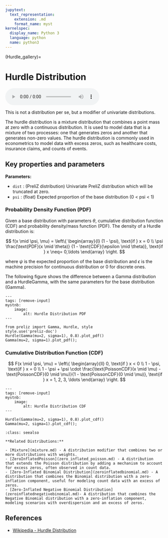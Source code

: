 ```yaml
---
jupytext:
  text_representation:
    extension: .md
    format_name: myst
kernelspec:
  display_name: Python 3
  language: python
  name: python3
---
```

(Hurdle_gallery)=
# Hurdle Distribution

<audio controls> <source src="../../_static/hurdle.mp3" type="audio/mpeg"> This browser cannot play the pronunciation audio file for this distribution. </audio>

This is not a distribution per se, but a modifier of univariate distributions.


The hurdle distribution is a mixture distribution that combines a point mass at zero with a continuous distribution. It is used to model data that is a mixture of two processes: one that generates zeros and another that generates non-zero values. The hurdle distribution is commonly used in econometrics to model data with excess zeros, such as healthcare costs, insurance claims, and counts of events.

## Key properties and parameters

**Parameters:**

- `dist` : (PreliZ distribution) Univariate PreliZ distribution which will be truncated at zero.
- `psi` : (float) Expected proportion of the base distribution (0 < psi < 1)

### Probability Density Function (PDF)

Given a base distribution with parameters $\theta$, cumulative distribution function (CDF) and probability density/mass function (PDF). The density of a Hurdle distribution is:

$$
f(x \mid \psi, \mu) =
    \left\{
        \begin{array}{l}
            (1 - \psi), \text{if } x = 0 \\
            \psi
            \frac{\text{PDF}(x \mid \theta)}
            {1 - \text{CDF}(\epsilon \mid \theta)}, \text{if } x \neq= 0,\ldots
        \end{array}
    \right.
$$

where $\psi$ is the expected proportion of the base distribution and $\epsilon$ is the machine precision for continuous distribution or 0 for discrete ones.

The following figure shows the difference between a Gamma distribution and a HurdleGamma, with the same parameters for the base distribution (Gamma).

```{code-cell}
---
tags: [remove-input]
mystnb:
    image:
        alt: Hurdle Distribution PDF
---

from preliz import Gamma, Hurdle, style
style.use('preliz-doc')
Hurdle(Gamma(mu=2, sigma=1), 0.8).plot_pdf()
Gamma(mu=2, sigma=1).plot_pdf();

```

### Cumulative Distribution Function (CDF)

$$
F(x \mid \psi, \mu) =
\left\{
    \begin{array}{ll}
        0, \text{if } x < 0 \\
        1 - \psi, \text{if } x = 0 \\
        1 - \psi + \psi \cdot \frac{\text{PoissonCDF}(x \mid \mu) - \text{PoissonCDF}(0 \mid \mu)}{1 - \text{PoissonCDF}(0 \mid \mu)}, \text{if } x = 1, 2, 3, \ldots
    \end{array}
\right.
$$



```{code-cell}
---
tags: [remove-input]
mystnb:
    image:
        alt: Hurdle Distribution CDF
---

Hurdle(Gamma(mu=2, sigma=1), 0.8).plot_cdf()
Gamma(mu=2, sigma=1).plot_cdf();
```

```{seealso}
:class: seealso

**Related Distributions:**

- [Mixture](mixture.md) - A distribution modifier that combines two or more distributions with weights.
- [ZeroInflatedPoisson](zero_inflated_poisson.md) - A distribution that extends the Poisson distribution by adding a mechanism to account for excess zeros, often observed in count data.
- [Zero-Inflated Binomial Distribution](zeroinflatedbinomial.md) - A distribution that combines the Binomial distribution with a zero-inflation component, useful for modeling count data with an excess of zeros.
- [Zero-Inflated Negative Binomial Distribution](zeroinflatednegativebinomial.md)- A distribution that combines the Negative Binomial distribution with a zero-inflation component, modeling scenarios with overdispersion and an excess of zeros.
```

## References

- [Wikipedia - Hurdle Distribution](https://en.wikipedia.org/wiki/Hurdle_model)